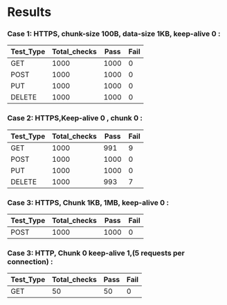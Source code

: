# Results

### Case 1: HTTPS, chunk-size 100B, data-size 1KB, keep-alive 0 :

| Test_Type | Total_checks | Pass | Fail |
| ------|------ | ------|------ |
|    GET    |     1000     | 1000 |  0   |
|    POST   |     1000     | 1000 |  0   |
|    PUT    |     1000     | 1000 |  0   |
|   DELETE  |     1000     | 1000 |  0   |


### Case 2: HTTPS,Keep-alive 0 , chunk 0 :
| Test_Type | Total_checks | Pass | Fail |
| ------|------ | ------|------ |
|    GET    |     1000     | 991  |  9  |
|    POST   |     1000     | 1000 |  0   |
|    PUT    |     1000     | 1000 |  0   |
|   DELETE  |     1000     | 993  |  7  |

### Case 3: HTTPS, Chunk 1KB, 1MB, keep-alive 0 :

|    Test_Type     | Total_checks | Pass | Fail |
| ------|------ | ------|------ |
| POST |     1000     | 1000 |  0   |

### Case 3: HTTP, Chunk 0 keep-alive 1,(5 requests per connection) :

|    Test_Type     | Total_checks | Pass | Fail |
| ------|------ | ------|------ |
| GET |     50     | 50 |  0   |
